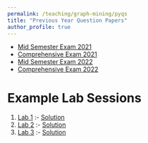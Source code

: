 ```yaml
---
permalink: /teaching/graph-mining/pyqs
title: "Previous Year Question Papers"
author_profile: true
---
```


- <a href="../files/m2021.pdf" target="_blank">Mid Semester Exam 2021</a>
- <a href="../files/c2021.pdf" target="_blank">Comprehensive Exam 2021</a>
- <a href="../files/m2022.pdf" target="_blank">Mid Semester Exam 2022</a>
- <a href="../files/c2022.pdf" target="_blank">Comprehensive Exam 2022</a>

Example Lab Sessions
======
1. <a href="../files/l1.pdf" target="_blank">Lab 1</a> :- <a href="../files/l1_s.pdf" target="_blank">Solution</a>
2. <a href="../files/l2.pdf" target="_blank">Lab 2</a> :- <a href="../files/l2_s.pdf" target="_blank">Solution</a>
3. <a href="../files/l3.pdf" target="_blank">Lab 3</a> :- <a href="../files/l3_s.pdf" target="_blank">Solution</a>

  
